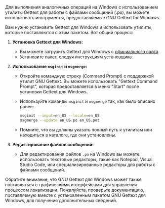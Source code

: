 Для выполнения аналогичных операций на Windows с использованием утилиты Gettext для работы с файлами сообщений (.po), вы можете использовать инструменты, предоставляемые GNU Gettext for Windows.

Вам нужно установить Gettext для Windows и использовать утилиты, которые поставляются с этим пакетом. Вот общий процесс:

1. **Установка Gettext для Windows:**
   - Вы можете загрузить Gettext для Windows с [официального сайта](https://mlocati.github.io/gettext-iconv-windows/).
   - Установите пакет, следуя инструкциям установщика.

2. **Использование `msginit` и `msgmerge`:**
   - Откройте командную строку (Command Prompt) с поддержкой утилит GNU Gettext. Вы можете использовать "Gettext Command Prompt", которая предоставляется в меню "Start" после установки Gettext для Windows.
   - Используйте команды `msginit` и `msgmerge` так, как было описано ранее:

     ```bash
     msginit --input=en_US --locale=en_US
     msgmerge --update en_US.po en_US.pot
     ```

   - Помните, что вы должны указать полный путь к утилитам или находиться в каталоге, где они установлены.

3. **Редактирование файлов сообщений:**
   - Для редактирования файлов `.po` на Windows вы можете использовать текстовые редакторы, такие как Notepad, Visual Studio Code, или специализированные редакторы для работы с файлами сообщений.

Обратите внимание, что GNU Gettext для Windows может также поставляться с графическими интерфейсами для управления процессом локализации. Пожалуйста, проверьте документацию, поставляемую вместе с установленным пакетом GNU Gettext для Windows, для получения дополнительных сведений.